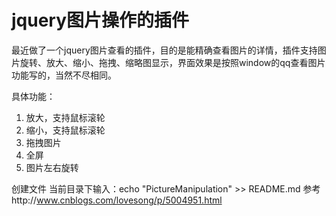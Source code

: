 # jquery图片操作的插件
最近做了一个jquery图片查看的插件，目的是能精确查看图片的详情，插件支持图片旋转、放大、缩小、拖拽、缩略图显示，界面效果是按照window的qq查看图片功能写的，当然不尽相同。

具体功能：

1. 放大，支持鼠标滚轮
2. 缩小，支持鼠标滚轮
3. 拖拽图片
4. 全屏
5. 图片左右旋转

创建文件
当前目录下输入：echo "PictureManipulation" >> README.md
参考http://www.cnblogs.com/lovesong/p/5004951.html
